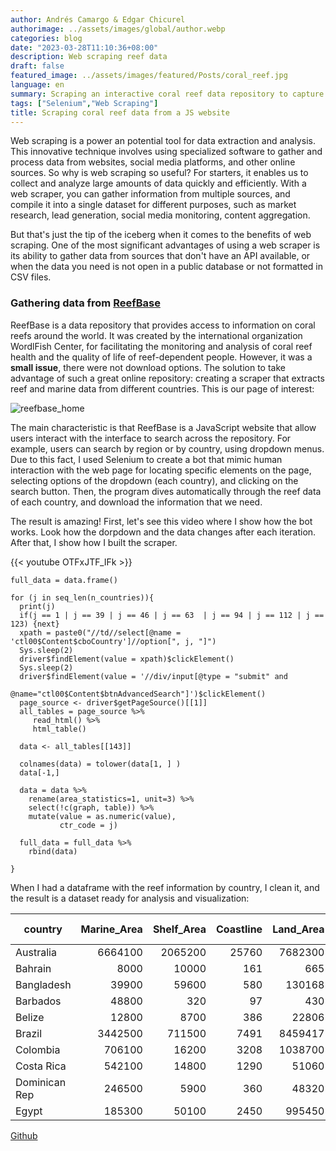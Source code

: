 ```yaml
---
author: Andrés Camargo & Edgar Chicurel
authorimage: ../assets/images/global/author.webp
categories: blog
date: "2023-03-28T11:10:36+08:00"
description: Web scraping reef data
draft: false
featured_image: ../assets/images/featured/Posts/coral_reef.jpg
language: en
summary: Scraping an interactive coral reef data repository to capture relevant worldwide info. 
tags: ["Selenium","Web Scraping"]
title: Scraping coral reef data from a JS website
---
```


Web scraping is a power an potential tool for data extraction and analysis. This innovative technique involves using specialized software to gather and process data from websites, social media platforms, and other online sources. So why is web scraping so useful? For starters, it enables us to collect and analyze large amounts of data quickly and efficiently. With a web scraper, you can gather information from multiple sources, and compile it into a single dataset for different purposes, such as market research, lead generation, social media monitoring, content aggregation.

But that's just the tip of the iceberg when it comes to the benefits of web scraping. One of the most significant advantages of using a web scraper is its ability to gather data from sources that don't have an API available, or when the data you need is not open in a public database or not formatted in CSV files.

### Gathering data from [ReefBase](http://www.reefbase.org/global_database/default.aspx?section=r1)

ReefBase is a data repository that provides access to information on coral reefs around the world. It was created by the international organization WordlFish Center, for facilitating the monitoring and analysis of coral reef health and the quality of life of reef-dependent people. However, it was a __small issue__, there were not download options. The solution to take advantage of such a great online repository: creating a scraper that extracts reef and marine data from different countries. This is our page of interest:

![reefbase_home](/posts/reef_scraping_files/reefbase_home.png)

The main characteristic is that ReefBase is a JavaScript website that allow users interact with the interface to search across the repository. For example, users can search by region or by country, using dropdown menus. Due to this fact, I used Selenium to create a bot that mimic human interaction with the web page for locating specific elements on the page, selecting options of the dropdown (each country), and clicking on the search button. Then, the program dives automatically through the reef data of each country, and download the information that we need.

The result is amazing! First, let's see this video where I show how the bot works. Look how the dorpdown and the data changes after each iteration. After that, I show how I built the scraper.

{{< youtube OTFxJTF_IFk >}}


```
full_data = data.frame()

for (j in seq_len(n_countries)){
  print(j)
  if(j == 1 | j == 39 | j == 46 | j == 63  | j == 94 | j == 112 | j == 123) {next}
  xpath = paste0("//td//select[@name = 'ctl00$Content$cboCountry']//option[", j, "]")
  Sys.sleep(2)
  driver$findElement(value = xpath)$clickElement()
  Sys.sleep(2)
  driver$findElement(value = '//div/input[@type = "submit" and 
                     @name="ctl00$Content$btnAdvancedSearch"]')$clickElement()
  page_source <- driver$getPageSource()[[1]]
  all_tables = page_source %>% 
     read_html() %>% 
     html_table() 
   
  data <- all_tables[[143]]
    
  colnames(data) = tolower(data[1, ] )
  data[-1,]
  
  data = data %>% 
    rename(area_statistics=1, unit=3) %>% 
    select(!c(graph, table)) %>% 
    mutate(value = as.numeric(value),
           ctr_code = j)
  
  full_data = full_data %>%
    rbind(data)

}
```

When I had a dataframe with the reef information by country, I clean it, and the result is a dataset ready for analysis and visualization:

| country <chr> | Marine_Area <dbl> | Shelf_Area <int> | Coastline <dbl> | Land_Area <dbl> | Reef_Area <int> | Reefs_ At_Risk <int> |
|---------------|------------------:|-----------------:|----------------:|----------------:|----------------:|---------------------:|
| Australia     |           6664100 |          2065200 |           25760 |         7682300 |           48960 |                   32 |
| Bahrain       |              8000 |            10000 |             161 |             665 |             760 |                   82 |
| Bangladesh    |             39900 |            59600 |             580 |          130168 |              50 |                  100 |
| Barbados      |             48800 |              320 |              97 |             430 |              90 |                  100 |
| Belize        |             12800 |             8700 |             386 |           22806 |            1420 |                   63 |
| Brazil        |           3442500 |           711500 |            7491 |         8459417 |            1200 |                   84 |
| Colombia      |            706100 |            16200 |            3208 |         1038700 |            2060 |                   44 |
| Costa Rica    |            542100 |            14800 |            1290 |           51060 |              30 |                   93 |
| Dominican Rep |            246500 |             5900 |             360 |           48320 |            1350 |                   89 |
| Egypt         |            185300 |            50100 |            2450 |          995450 |            3800 |                   61 |

[Github](https://github.com/AndresCamargo-dev/web_scraping_coral_reef)



